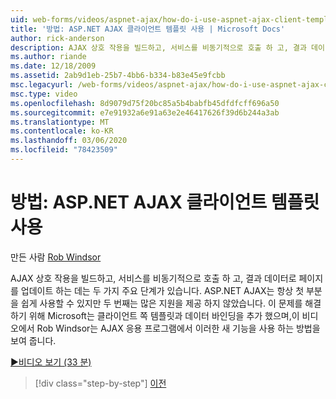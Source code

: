 ```yaml
---
uid: web-forms/videos/aspnet-ajax/how-do-i-use-aspnet-ajax-client-templates
title: '방법: ASP.NET AJAX 클라이언트 템플릿 사용 | Microsoft Docs'
author: rick-anderson
description: AJAX 상호 작용을 빌드하고, 서비스를 비동기적으로 호출 하 고, 결과 데이터로 페이지를 업데이트 하는 데는 두 가지 주요 단계가 있습니다. ASP.NET AJAX h ...
ms.author: riande
ms.date: 12/18/2009
ms.assetid: 2ab9d1eb-25b7-4bb6-b334-b83e45e9fcbb
msc.legacyurl: /web-forms/videos/aspnet-ajax/how-do-i-use-aspnet-ajax-client-templates
msc.type: video
ms.openlocfilehash: 8d9079d75f20bc85a5b4babfb45dfdfcff696a50
ms.sourcegitcommit: e7e91932a6e91a63e2e46417626f39d6b244a3ab
ms.translationtype: MT
ms.contentlocale: ko-KR
ms.lasthandoff: 03/06/2020
ms.locfileid: "78423509"
---
```

# <a name="how-do-i-use-aspnet-ajax-client-templates"></a>방법: ASP.NET AJAX 클라이언트 템플릿 사용

만든 사람 [Rob Windsor](https://twitter.com/robwindsor)

AJAX 상호 작용을 빌드하고, 서비스를 비동기적으로 호출 하 고, 결과 데이터로 페이지를 업데이트 하는 데는 두 가지 주요 단계가 있습니다. ASP.NET AJAX는 항상 첫 부분을 쉽게 사용할 수 있지만 두 번째는 많은 지원을 제공 하지 않았습니다. 이 문제를 해결 하기 위해 Microsoft는 클라이언트 쪽 템플릿과 데이터 바인딩을 추가 했으며,이 비디오에서 Rob Windsor는 AJAX 응용 프로그램에서 이러한 새 기능을 사용 하는 방법을 보여 줍니다.

[&#9654;비디오 보기 (33 분)](https://channel9.msdn.com/Blogs/ASP-NET-Site-Videos/how-do-i-use-aspnet-ajax-client-templates)

> [!div class="step-by-step"]
> [이전](how-do-i-customize-error-handling-for-the-aspnet-ajax-updatepanel.md)
